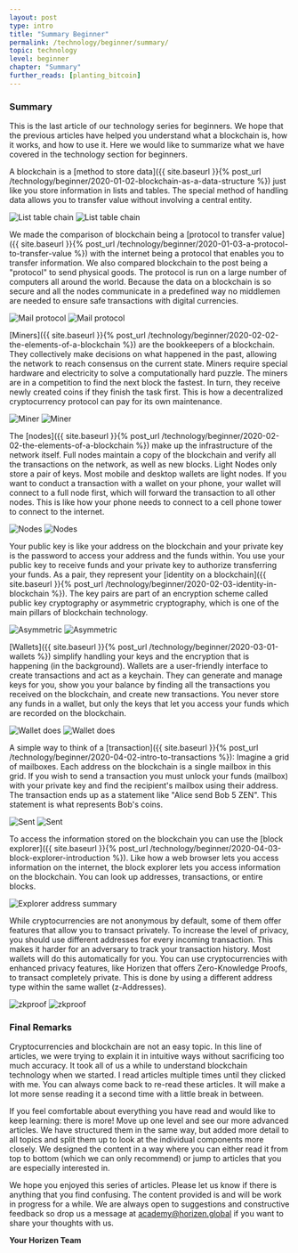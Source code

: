 ```yaml
---
layout: post
type: intro
title: "Summary Beginner"
permalink: /technology/beginner/summary/
topic: technology
level: beginner
chapter: "Summary"
further_reads: [planting_bitcoin]
---
```


### Summary

This is the last article of our technology series for beginners. We hope that the previous articles have helped you understand what a blockchain is, how it works, and how to use it. Here we would like to summarize what we have covered in the technology section for beginners.

A blockchain is a [method to store data]({{ site.baseurl }}{% post_url /technology/beginner/2020-01-02-blockchain-as-a-data-structure %}) just like you store information in lists and tables. The special method of handling data allows you to transfer value without involving a central entity.

![List table chain](/assets/post_files/technology/beginner/blockchain-as-a-data-structure/list_table_chain_D.jpg)
![List table chain](/assets/post_files/technology/beginner/blockchain-as-a-data-structure/list_table_chain_M.jpg)

We made the comparison of blockchain being a [protocol to transfer value]({{ site.baseurl }}{% post_url /technology/beginner/2020-01-03-a-protocol-to-transfer-value %}) with the internet being a protocol that enables you to transfer information. We also compared blockchain to the post being a "protocol" to send physical goods. The protocol is run on a large number of computers all around the world. Because the data on a blockchain is so secure and all the nodes communicate in a predefined way no middlemen are needed to ensure safe transactions with digital currencies.

![Mail protocol](/assets/post_files/technology/beginner/a-protocol-to-transfer-value/mail_protocol_D.jpg)
![Mail protocol](/assets/post_files/technology/beginner/a-protocol-to-transfer-value/mail_protocol_M.jpg)

[Miners]({{ site.baseurl }}{% post_url /technology/beginner/2020-02-02-the-elements-of-a-blockchain %}) are the bookkeepers of a blockchain. They collectively make decisions on what happened in the past, allowing the network to reach consensus on the current state. Miners require special hardware and electricity to solve a computationally hard puzzle. The miners are in a competition to find the next block the fastest. In turn, they receive newly created coins if they finish the task first. This is how a decentralized cryptocurrency protocol can pay for its own maintenance.

![Miner](/assets/post_files/technology/beginner/the-elements-of-a-blockchain/miner_D.jpg)
![Miner](/assets/post_files/technology/beginner/the-elements-of-a-blockchain/miner_M.jpg)

The [nodes]({{ site.baseurl }}{% post_url /technology/beginner/2020-02-02-the-elements-of-a-blockchain %}) make up the infrastructure of the network itself. Full nodes maintain a copy of the blockchain and verify all the transactions on the network, as well as new blocks. Light Nodes only store a pair of keys. Most mobile and desktop wallets are light nodes. If you want to conduct a transaction with a wallet on your phone, your wallet will connect to a full node first, which will forward the transaction to all other nodes. This is like how your phone needs to connect to a cell phone tower to connect to the internet.

![Nodes](/assets/post_files/technology/beginner/the-elements-of-a-blockchain/nodes_D.jpg)
![Nodes](/assets/post_files/technology/beginner/the-elements-of-a-blockchain/nodes_M.jpg)

Your public key is like your address on the blockchain and your private key is the password to access your address and the funds within. You use your public key to receive funds and your private key to authorize transferring your funds. As a pair, they represent your [identity on a blockchain]({{ site.baseurl }}{% post_url /technology/beginner/2020-02-03-identity-in-blockchain %}). The key pairs are part of an encryption scheme called public key cryptography or asymmetric cryptography, which is one of the main pillars of blockchain technology.

![Asymmetric](/assets/post_files/technology/beginner/identity-in-blockchain/asymmetric_D.jpg)
![Asymmetric](/assets/post_files/technology/beginner/identity-in-blockchain/asymmetric_M.jpg)

[Wallets]({{ site.baseurl }}{% post_url /technology/beginner/2020-03-01-wallets %}) simplify handling your keys and the encryption that is happening (in the background). Wallets are a user-friendly interface to create transactions and act as a keychain. They can generate and manage keys for you, show you your balance by finding all the transactions you received on the blockchain, and create new transactions. You never store any funds in a wallet, but only the keys that let you access your funds which are recorded on the blockchain.

![Wallet does](/assets/post_files/technology/beginner/wallets/wallet_does_D.jpg)
![Wallet does](/assets/post_files/technology/beginner/wallets/wallet_does_M.jpg)

A simple way to think of a [transaction]({{ site.baseurl }}{% post_url /technology/beginner/2020-04-02-intro-to-transactions %}): Imagine a grid of mailboxes. Each address on the blockchain is a single mailbox in this grid. If you wish to send a transaction you must unlock your funds (mailbox) with your private key and find the recipient's mailbox using their address. The transaction ends up as a statement like "Alice send Bob 5 ZEN". This statement is what represents Bob's coins.

![Sent](/assets/post_files/technology/beginner/intro-to-transactions-basic/T3_sent_D.jpg)
![Sent](/assets/post_files/technology/beginner/intro-to-transactions-basic/T3_sent_M.jpg)

To access the information stored on the blockchain you can use the [block explorer]({{ site.baseurl }}{% post_url /technology/beginner/2020-04-03-block-explorer-introduction %}). Like how a web browser lets you access information on the internet, the block explorer lets you access information on the blockchain. You can look up addresses, transactions, or entire blocks.

<div class="my-4">
    <img src="/assets/post_files/technology/beginner/block-explorer-introduction/explorer_address_summary.png" alt="Explorer address summary">
</div>

While cryptocurrencies are not anonymous by default, some of them offer features that allow you to transact privately. To increase the level of privacy, you should use different addresses for every incoming transaction. This makes it harder for an adversary to track your transaction history. Most wallets will do this automatically for you. You can use cryptocurrencies with enhanced privacy features, like Horizen that offers Zero-Knowledge Proofs, to transact completely private. This is done by using a different address type within the same wallet (z-Addresses).

![zkproof](/assets/post_files/technology/beginner/intro-to-privacy-on-the-blockchain/zkproof_D.jpg)
![zkproof](/assets/post_files/technology/beginner/intro-to-privacy-on-the-blockchain/zkproof_M.jpg)

### Final Remarks

Cryptocurrencies and blockchain are not an easy topic. In this line of articles, we were trying to explain it in intuitive ways without sacrificing too much accuracy. It took all of us a while to understand blockchain technology when we started. I read articles multiple times until they clicked with me. You can always come back to re-read these articles. It will make a lot more sense reading it a second time with a little break in between.

If you feel comfortable about everything you have read and would like to keep learning: there is more! Move up one level and see our more advanced articles. We have structured them in the same way, but added more detail to all topics and split them up to look at the individual components more closely. We designed the content in a way where you can either read it from top to bottom (which we can only recommend) or jump to articles that you are especially interested in.

We hope you enjoyed this series of articles. Please let us know if there is anything that you find confusing. The content provided is and will be work in progress for a while. We are always open to suggestions and constructive feedback so drop us a message at [academy@horizen.global](mailto:academy@horizen.global) if you want to share your thoughts with us.

**Your Horizen Team**

